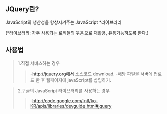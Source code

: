 ## JQuery란?

JavaScript의 생산성을 향상시켜주는 JavaScript *라이브러리

(*라이브러리: 자주 사용되는 로직들의 묶음으로 재활용, 유통가능하도록 한다.)


## 사용법
> 1.직접 서비스하는 경우
>>-http://jquery.org에서 소스코드 download.
>>-해당 파일을 서버에 업로드 한 후 웹페이지에 javaScript를 삽입하기.

> 2.구글의 JavaScript 라이브러리를 사용하는 경우
>>-http://code.google.com/intl/ko-KR/apis/libraries/devguide.html#jquery
